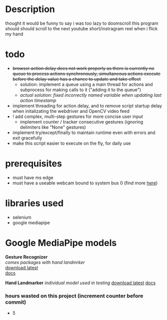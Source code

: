 # Description
thought it would be funny to say i was too lazy to doomscroll
this program should should scroll to the next youtube short/instragram reel when i flick my hand

# todo
- ~~browser action delay does not work properly as there is currently no queue to process actions synchronously, simultaneous actions execute before the delay value has a chance to update and take effect~~
    - solution: implement a queue using a main thread for actions and subprocess for making calls to it ("adding it to the queue")
    - *actual solution: fixed incorrectly named variable when updating last action timestamp*
- implement threading for action delay, and to remove script startup delay when initalizating the webdriver and OpenCV video feed
- ! add complex, multi-step gestures for more concise user input
    - implement counter / tracker consecutive gestures (ignoring delimiters like "None" gestures)
- implement try/except/finally to maintain runtime even with errors and exit gracefully
- make this script easier to execute on the fly, for daily use

# prerequisites
- must have ms edge
- must have a useable webcam bound to system bus 0 (find more [here](www.google.com/search?q=how+does+opencv+index+input+devices))

# libraries used
- selenium
- google mediapipe

# Google MediaPipe models
**Gesture Recognizer**\
*comes packages with hand landmrker*\
[download latest](https://storage.googleapis.com/mediapipe-models/gesture_recognizer/gesture_recognizer/float16/latest/gesture_recognizer.task)\
[docs](https://ai.google.dev/edge/mediapipe/solutions/vision/gesture_recognizer)

**Hand Landmarker**
*individual model used in testing*
[download latest](https://storage.googleapis.com/mediapipe-models/hand_landmarker/hand_landmarker/float16/latest/hand_landmarker.task)
[docs](https://ai.google.dev/edge/mediapipe/solutions/vision/hand_landmarker)




### hours wasted on this project (increment counter before commit)
- 5